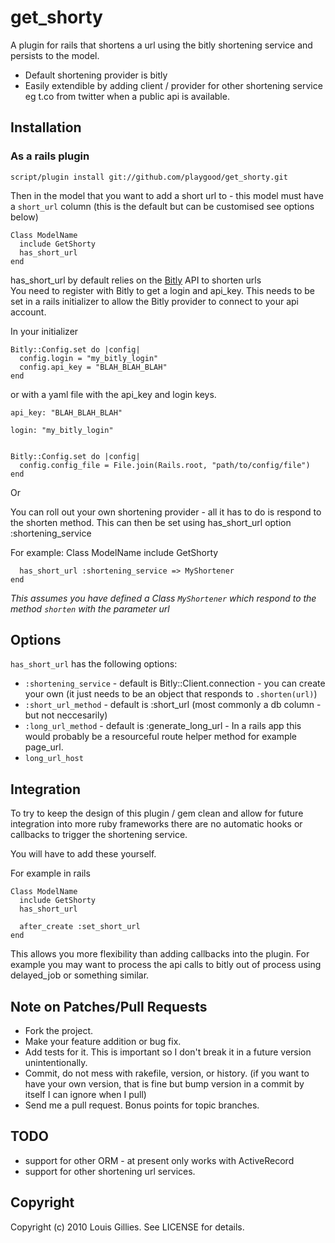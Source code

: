 # get_shorty

A plugin for rails that shortens a url using the bitly shortening service and persists to the model.

* Default shortening provider is bitly
* Easily extendible by adding client / provider for other shortening service eg t.co from twitter when a public api is available.

## Installation

### As a rails plugin
    script/plugin install git://github.com/playgood/get_shorty.git
  
Then in the model that you want to add a short url to - this model must have a `short_url` column (this is the default but can be customised see options below)

    Class ModelName
      include GetShorty
      has_short_url  
    end
    
has_short_url by default relies on the [Bitly](http://bit.ly/ "Bitly") API to shorten urls   
You need to register with Bitly to get a login and api_key. 
This needs to be set in a rails initializer to allow the Bitly provider to connect to your api account.

In your initializer
    
    Bitly::Config.set do |config|
      config.login = "my_bitly_login"
      config.api_key = "BLAH_BLAH_BLAH"
    end
    
or with a yaml file with the api_key and login keys. 

    api_key: "BLAH_BLAH_BLAH"
  
    login: "my_bitly_login"

    
    Bitly::Config.set do |config|
      config.config_file = File.join(Rails.root, "path/to/config/file")
    end
    
Or

You can roll out your own shortening provider - all it has to do is respond to the shorten method.
This can then be set using has_short_url option :shortening_service

For example:
    Class ModelName
      include GetShorty
    
      has_short_url :shortening_service => MyShortener
    end
  
_This assumes you have defined a Class `MyShortener` which respond to the method `shorten` with the parameter url_

## Options

`has_short_url` has the following options:
*  `:shortening_service` - default is Bitly::Client.connection - you can create your own (it just needs to be an object that responds to `.shorten(url)`)
*  `:short_url_method`  - default is :short_url (most commonly a db column - but not neccesarily)
*  `:long_url_method`   - default is :generate_long_url - In a rails app this would probably be a resourceful route helper method for example page_url.
*  `long_url_host`

## Integration

  To try to keep the design of this plugin / gem clean and allow for future integration into more ruby frameworks there are no automatic hooks or callbacks to trigger the 
  shortening service.
  
  You will have to add these yourself.
  
  For example in rails
  
    Class ModelName
      include GetShorty
      has_short_url
      
      after_create :set_short_url
    end
    
  This allows you more flexibility than adding callbacks into the plugin. For example you may want to process the api calls to bitly out of process using delayed_job or something similar.
  
     
## Note on Patches/Pull Requests
 
* Fork the project.
* Make your feature addition or bug fix.
* Add tests for it. This is important so I don't break it in a
  future version unintentionally.
* Commit, do not mess with rakefile, version, or history.
  (if you want to have your own version, that is fine but bump version in a commit by itself I can ignore when I pull)
* Send me a pull request. Bonus points for topic branches.

## TODO

* support for other ORM - at present only works with ActiveRecord
* support for other shortening url services.

## Copyright

Copyright (c) 2010 Louis Gillies. See LICENSE for details.
